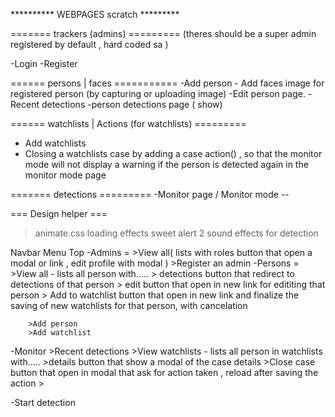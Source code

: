 ********** WEBPAGES scratch *********

 ======= trackers (admins) =========
 (theres should be a super admin registered by default , hard coded sa )

-Login
-Register 


====== persons  | faces ===========
-Add person - Add faces image for registered person (by capturing or uploading image)
-Edit person page.
-Recent detections
-person detections page ( show)

====== watchlists | Actions (for watchlists) =========
- Add watchlists
- Closing a watchlists case by adding a case action() , so that the monitor mode will not display a warning if the person is detected again in the monitor mode page

======= detections  =========
-Monitor page / Monitor mode --


=== Design helper ===
> animate.css
> loading effects
> sweet alert 2
> sound effects for detection
> 

Navbar Menu Top
-Admins = 
		>View all( lists with roles button that open a modal or link , edit profile with modal )
		>Register an admin
-Persons = 
		>View all - lists all person with.....
				> detections button that redirect to detections of that person
				> edit button that open in new link for edititing that person
				> Add to watchlist button that open in new link and finalize the saving of new watchlists for that person, with cancelation


		>Add person
		>Add watchlist


-Monitor
	>Recent detections
	>View watchlists - lists all person in watchlists with.....
				>details button that show a modal of the case details
				>Close case button that open in modal that ask for action taken , reload after saving the action
				>

-Start detection

